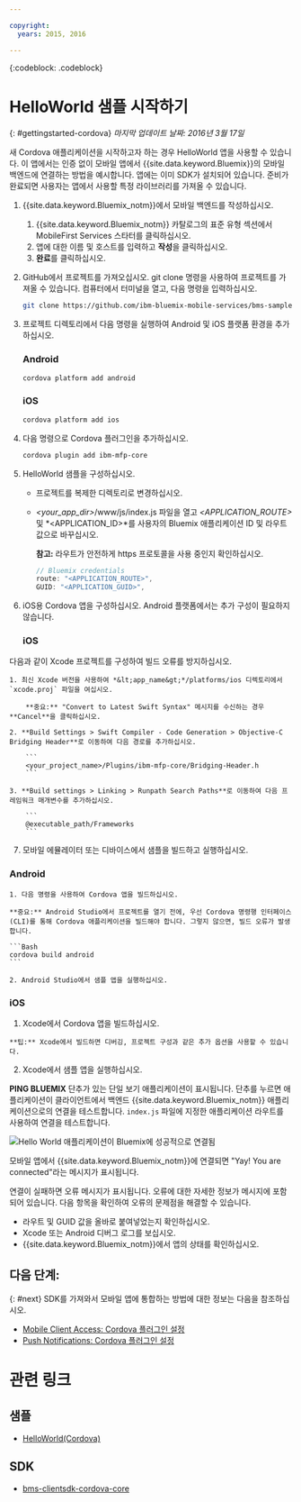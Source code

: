```yaml
---

copyright:
  years: 2015, 2016

---
```

<!-- Attribute definitions -->
{:codeblock: .codeblock}

# HelloWorld 샘플 시작하기
{: #gettingstarted-cordova}
*마지막 업데이트 날짜: 2016년 3월 17일*

새 Cordova 애플리케이션을 시작하고자 하는 경우 HelloWorld 앱을 사용할 수 있습니다. 이 앱에서는 인증 없이 모바일 앱에서 {{site.data.keyword.Bluemix}}의 모바일 백엔드에 연결하는 방법을 예시합니다. 앱에는 이미 SDK가 설치되어 있습니다. 준비가 완료되면 사용자는 앱에서 사용할 특정 라이브러리를 가져올 수 있습니다.

1. {{site.data.keyword.Bluemix_notm}}에서 모바일 백엔드를 작성하십시오.

	1. {{site.data.keyword.Bluemix_notm}} 카탈로그의 표준 유형 섹션에서 MobileFirst Services 스타터를 클릭하십시오.
	1. 앱에 대한 이름 및 호스트를 입력하고 **작성**을 클릭하십시오.
	1. **완료**를 클릭하십시오.

2. GitHub에서 프로젝트를 가져오십시오. git clone 명령을 사용하여 프로젝트를 가져올 수 있습니다. 컴퓨터에서 터미널을 열고, 다음 명령을 입력하십시오.

	```Bash
	git clone https://github.com/ibm-bluemix-mobile-services/bms-samples-cordova-helloworld
	```

3. 프로젝트 디렉토리에서 다음 명령을 실행하여 Android 및 iOS 플랫폼 환경을 추가하십시오.

	### Android

	```Bash
	cordova platform add android
	```

	### iOS

	```Bash
	cordova platform add ios
	```

4. 다음 명령으로 Cordova 플러그인을 추가하십시오.

	```Bash
	cordova plugin add ibm-mfp-core
	```

5. HelloWorld 샘플을 구성하십시오.

	* 프로젝트를 복제한 디렉토리로 변경하십시오.
	* *&lt;your_app_dir&gt;*/www/js/index.js 파일을 열고 *&lt;APPLICATION_ROUTE&gt;* 및 *&lt;APPLICATION_ID&gt;*를 사용자의 Bluemix 애플리케이션 ID 및 라우트 값으로 바꾸십시오.

		**참고:** 라우트가 안전하게 https 프로토콜을 사용 중인지 확인하십시오.

		```Javascript
		// Bluemix credentials
		route: "<APPLICATION_ROUTE>",
		GUID: "<APPLICATION_GUID>",
		```

6. iOS용 Cordova 앱을 구성하십시오. Android 플랫폼에서는 추가 구성이 필요하지 않습니다.

	### iOS
  다음과 같이 Xcode 프로젝트를 구성하여 빌드 오류를 방지하십시오.

	1. 최신 Xcode 버전을 사용하여 *&lt;app_name&gt;*/platforms/ios 디렉토리에서 `xcode.proj` 파일을 여십시오.

		**중요:** "Convert to Latest Swift Syntax" 메시지를 수신하는 경우 **Cancel**을 클릭하십시오.

	2. **Build Settings > Swift Compiler - Code Generation > Objective-C Bridging Header**로 이동하여 다음 경로를 추가하십시오.

		```
		<your_project_name>/Plugins/ibm-mfp-core/Bridging-Header.h
		```

	3. **Build settings > Linking > Runpath Search Paths**로 이동하여 다음 프레임워크 매개변수를 추가하십시오.

		```
		@executable_path/Frameworks
		```

7. 모바일 에뮬레이터 또는 디바이스에서 샘플을 빌드하고 실행하십시오.

  ### Android
	1. 다음 명령을 사용하여 Cordova 앱을 빌드하십시오.

    **중요:** Android Studio에서 프로젝트를 열기 전에, 우선 Cordova 명령행 인터페이스(CLI)를 통해 Cordova 애플리케이션을 빌드해야 합니다. 그렇지 않으면, 빌드 오류가 발생합니다.

	```Bash
	cordova build android
	```

	2. Android Studio에서 샘플 앱을 실행하십시오.

  ### iOS
  1. Xcode에서 Cordova 앱을 빌드하십시오.

    **팁:** Xcode에서 빌드하면 디버깅, 프로젝트 구성과 같은 추가 옵션을 사용할 수 있습니다.

  2. Xcode에서 샘플 앱을 실행하십시오.

**PING BLUEMIX** 단추가 있는 단일 보기 애플리케이션이 표시됩니다. 단추를 누르면 애플리케이션이 클라이언트에서 백엔드 {{site.data.keyword.Bluemix_notm}} 애플리케이션으로의 연결을 테스트합니다. `index.js` 파일에 지정한 애플리케이션 라우트를 사용하여 연결을 테스트합니다.


![Hello World 애플리케이션이 Bluemix에 성공적으로 연결됨](images/yayconnected.jpg "그림 1. Hello World 애플리케이션이 Bluemix에 성공적으로 연결됨")


모바일 앱에서 {{site.data.keyword.Bluemix_notm}}에 연결되면 "Yay! You are connected"라는 메시지가 표시됩니다.


<!--![Hello World application not connected to Bluemix](images/bummer_android.jpg "Figure 2. Hello World application not connected to Bluemix")-->

연결이 실패하면 오류 메시지가 표시됩니다. 오류에 대한 자세한 정보가 메시지에 포함되어 있습니다. 다음 항목을 확인하여 오류의 문제점을 해결할 수 있습니다.

- 라우트 및 GUID 값을 올바로 붙여넣었는지 확인하십시오.
- Xcode 또는 Android 디버그 로그를 보십시오.
- {{site.data.keyword.Bluemix_notm}}에서 앱의 상태를 확인하십시오.

## 다음 단계:
{: #next}
SDK를 가져와서 모바일 앱에 통합하는 방법에 대한 정보는 다음을 참조하십시오.
* [Mobile Client Access: Cordova 플러그인 설정](../../services/mobileaccess/getting-started-cordova.html)
* [Push Notifications: Cordova 플러그인 설정](../../services/mobilepush/enablepush_cordova.html#setup_sdk_cordova)

# 관련 링크

## 샘플
   * [HelloWorld(Cordova)](https://github.com/ibm-bluemix-mobile-services/bms-samples-cordova-helloworld)

## SDK
   * [bms-clientsdk-cordova-core](https://github.com/ibm-bluemix-mobile-services/bms-clientsdk-cordova-plugin-core)

<!--## api
   * [Core API](https://classicdocs.{DomainName}/docs/api/content/api/mobilefirst/cordova/core-api-doc/overview-summary.html)
-->
